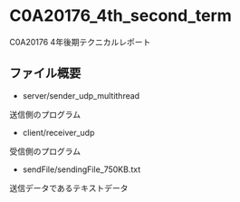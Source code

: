 # C0A20176_4th_second_term

C0A20176 4年後期テクニカルレポート

## ファイル概要
- server/sender_udp_multithread
  
送信側のプログラム

- client/receiver_udp
  
受信側のプログラム

- sendFile/sendingFile_750KB.txt

送信データであるテキストデータ
